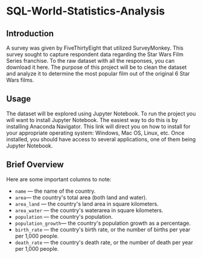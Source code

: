 # SQL-World-Statistics-Analysis

## Introduction

A survey was given by FiveThirtyEight that utilized SurveyMonkey. This survey sought to capture respondent data regarding the Star Wars Film Series franchise. To the raw dataset with all the responses, you can download it here. The purpose of this project will be to clean the dataset and analyze it to determine the most popular film out of the original 6 Star Wars films. 

## Usage

The dataset will be explored using Jupyter Notebook. To run the project you will want to install Jupyter Notebook. The easiest way to do this is by installing Anaconda Navigator. This link will direct you on how to install for your appropriate operating system: Windows, Mac OS, Linux, etc. Once installed, you should have access to several applications, one of them being Jupyter Notebook.

## Brief Overview

Here are some important columns to note:

* `name` — the name of the country.<br>
* `area`— the country's total area (both land and water).<br>
* `area_land` — the country's land area in square kilometers.<br>
* `area_water` — the country's waterarea in square kilometers.<br>
* `population` — the country's population.<br>
* `population_growth`— the country's population growth as a percentage.<br>
* `birth_rate` — the country's birth rate, or the number of births per year per 1,000 people.<br>
* `death_rate` — the country's death rate, or the number of death per year per 1,000 people.<br>
